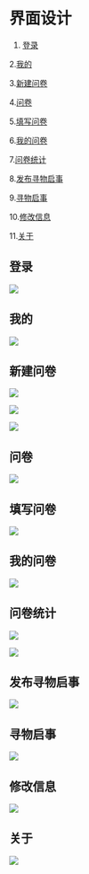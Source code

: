 # 界面设计

1. [登录](#登录)

2.[我的](#我的)

3.[新建问卷](#新建问卷)

4.[问卷](#问卷)

5.[填写问卷](#填写问卷)

6.[我的问卷](#我的问卷)

7.[问卷统计](#问卷统计)

8.[发布寻物启事](#发布寻物启事)

9.[寻物启事](#寻物启事)

10.[修改信息](#修改信息)

11.[关于](#关于)

## 登录

![](UI_image/login.png)

## 我的

![](UI_image/mine.png)

## 新建问卷

![](UI_image/newQuestionaire1.png)

![](UI_image/newQuestionaire2.png)

![](UI_image/newQuestionaire3.png)

## 问卷

![](UI_image/lostList.png)

## 填写问卷

![](UI_image/answerQuestionaire.png)

## 我的问卷

![](UI_image/myQuestion1.png)

## 问卷统计

![](UI_image/statistics1.png)

![](UI_image/statistics2.png)

## 发布寻物启事

![](UI_image/newLost.png)

## 寻物启事

![](UI_image/lostList.png)

## 修改信息

![](UI_image/modifyUserInfo.png)

## 关于

![](UI_image/about.png)
